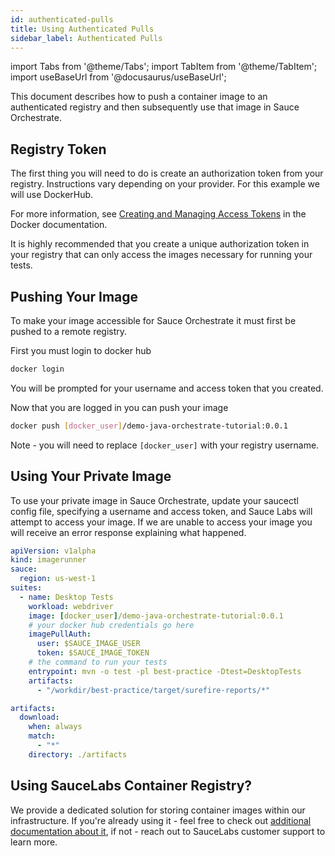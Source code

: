 ```yaml
---
id: authenticated-pulls
title: Using Authenticated Pulls
sidebar_label: Authenticated Pulls
---
```


import Tabs from '@theme/Tabs';
import TabItem from '@theme/TabItem';
import useBaseUrl from '@docusaurus/useBaseUrl';

This document describes how to push a container image to an authenticated registry and then subsequently use that image in Sauce Orchestrate.

## Registry Token

The first thing you will need to do is create an authorization token from your registry. Instructions vary depending on your provider. For this example we will use DockerHub.

For more information, see [Creating and Managing Access Tokens](https://docs.docker.com/docker-hub/access-tokens/) in the Docker documentation.

It is highly recommended that you create a unique authorization token in your registry that can only access the images necessary for running your tests.

## Pushing Your Image

To make your image accessible for Sauce Orchestrate it must first be pushed to a remote registry.

First you must login to docker hub

```bash
docker login
```

You will be prompted for your username and access token that you created.

Now that you are logged in you can push your image

```bash
docker push [docker_user]/demo-java-orchestrate-tutorial:0.0.1
```

Note - you will need to replace `[docker_user]` with your registry username.

## Using Your Private Image

To use your private image in Sauce Orchestrate, update your saucectl config file, specifying a username and access token, and Sauce Labs will attempt to access your image. If we are unable to access your image you will receive an error response explaining what happened.

```yaml showLineNumbers
apiVersion: v1alpha
kind: imagerunner
sauce:
  region: us-west-1
suites:
  - name: Desktop Tests
    workload: webdriver
    image: [docker_user]/demo-java-orchestrate-tutorial:0.0.1
    # your docker hub credentials go here
    imagePullAuth:
      user: $SAUCE_IMAGE_USER
      token: $SAUCE_IMAGE_TOKEN
    # the command to run your tests
    entrypoint: mvn -o test -pl best-practice -Dtest=DesktopTests
    artifacts:
      - "/workdir/best-practice/target/surefire-reports/*"

artifacts:
  download:
    when: always
    match:
      - "*"
    directory: ./artifacts
```

## Using SauceLabs Container Registry?

We provide a dedicated solution for storing container images within our infrastructure. If you're already using it -
feel free to check out [additional documentation about it](https://docs.saucelabs.com/orchestrate/saucelabs-private-registry/),
if not - reach out to SauceLabs customer support to learn more.
